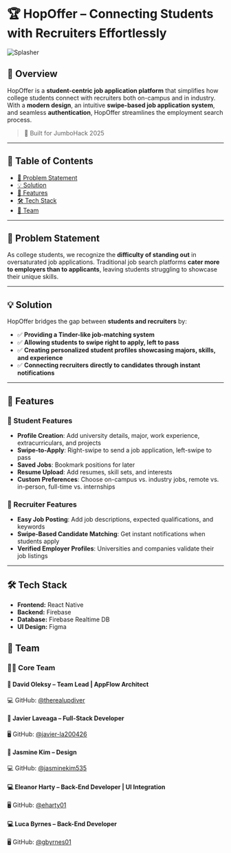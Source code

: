 # 🏆 HopOffer – Connecting Students with Recruiters Effortlessly

![Splasher](https://github.com/user-attachments/assets/d88c1148-6ca4-4dd7-b399-43f3d267893f)

## 📌 Overview
HopOffer is a **student-centric job application platform** that simplifies how college students connect with recruiters both on-campus and in industry. With a **modern design**, an intuitive **swipe-based job application system**, and seamless **authentication**, HopOffer streamlines the employment search process.

> 🚀 Built for JumboHack 2025

---

## 📖 Table of Contents
- [🎯 Problem Statement](#-problem-statement)
- [💡 Solution](#-solution)
- [🔧 Features](#-features)
- [🛠 Tech Stack](#-tech-stack)
- [🤝 Team](#-team)

---

## 🎯 Problem Statement
As college students, we recognize the **difficulty of standing out** in oversaturated job applications. Traditional job search platforms **cater more to employers than to applicants**, leaving students struggling to showcase their unique skills.

---

## 💡 Solution
HopOffer bridges the gap between **students and recruiters** by:
- ✅ **Providing a Tinder-like job-matching system**
- ✅ **Allowing students to swipe right to apply, left to pass**
- ✅ **Creating personalized student profiles showcasing majors, skills, and experience**
- ✅ **Connecting recruiters directly to candidates through instant notifications**
---

## 🔧 Features

### 📌 Student Features
- **Profile Creation**: Add university details, major, work experience, extracurriculars, and projects
- **Swipe-to-Apply**: Right-swipe to send a job application, left-swipe to pass
- **Saved Jobs**: Bookmark positions for later
- **Resume Upload**: Add resumes, skill sets, and interests
- **Custom Preferences**: Choose on-campus vs. industry jobs, remote vs. in-person, full-time vs. internships

### 📌 Recruiter Features
- **Easy Job Posting**: Add job descriptions, expected qualifications, and keywords
- **Swipe-Based Candidate Matching**: Get instant notifications when students apply
- **Verified Employer Profiles**: Universities and companies validate their job listings

---

## 🛠 Tech Stack

- **Frontend:** React Native  
- **Backend:** Firebase  
- **Database:** Firebase Realtime DB  
- **UI Design:** Figma  

## 🤝 Team

### 👨‍💻 Core Team

#### 🚀 **David Oleksy** – Team Lead | AppFlow Architect
💻 GitHub: [@therealupdiver](https://github.com/TheRealUPDiver)  


#### 🔧 **Javier Laveaga** – Full-Stack Developer  
🖥 GitHub: [@javier-la200426](https://github.com/javier-la200426)  

  
#### 🎨 **Jasmine Kim** – Design
💻 GitHub: [@jasminekim535](https://github.com/jasminekim535)  
 

#### 💻 **Eleanor Harty** – Back-End Developer | UI Integration
🖥 GitHub: [@eharty01](https://github.com/eharty01)  


#### 💻 **Luca Byrnes** – Back-End Developer  
🖥 GitHub: [@gbyrnes01](https://github.com/gbyrnes01)  


